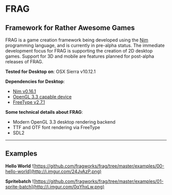 **FRAG**
=======

Framework for Rather Awesome Games
----------------------------------
FRAG is a game creation framework being developed using the [Nim](https://nim-lang.org/) programming language, and is currently in pre-alpha status. The immediate development focus for FRAG is supporting the creation of 2D desktop games. Support for 3D and mobile are features planned for post-alpha releases of FRAG.

**Tested for Desktop on**:
OSX Sierra v10.12.1

**Dependencies for Desktop**:
- [Nim v0.16.1](https://github.com/nim-lang/Nim)
- [OpenGL 3.3 capable device](http://opengl.gpuinfo.org/)
- [FreeType v2.7.1](https://www.freetype.org/)

**Some technical details about FRAG**:

 - Modern OpenGL 3.3 desktop rendering backend
 - TTF and OTF font rendering via FreeType
 - SDL2
____

Examples
-------
**Hello World**
![https://github.com/fragworks/frag/tree/master/examples/00-hello-world](http://i.imgur.com/24JvAzP.png)

**Spritebatch**
![https://github.com/fragworks/frag/tree/master/examples/01-sprite-batch](http://i.imgur.com/0qYhxLw.png)

